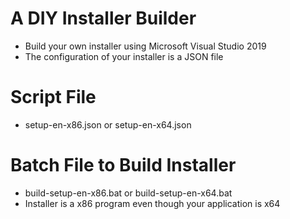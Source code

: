 # A DIY Installer Builder

* Build your own installer using Microsoft Visual Studio 2019
* The configuration of your installer is a JSON file

# Script File

* setup-en-x86.json or setup-en-x64.json

# Batch File to Build Installer

* build-setup-en-x86.bat or build-setup-en-x64.bat
* Installer is a x86 program even though your application is x64

